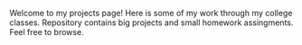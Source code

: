 Welcome to my projects page! Here is some of my work through my college classes. Repository contains big projects and small homework assingments. Feel free to browse. 
